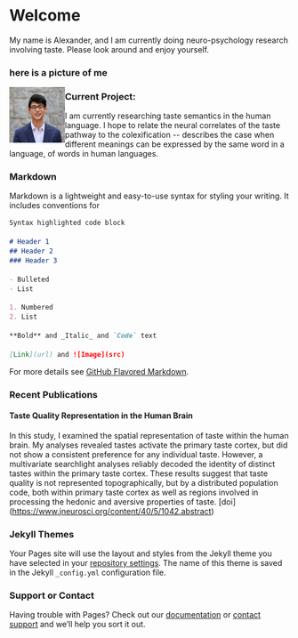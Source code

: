 # Welcome

My name is Alexander, and I am currently doing neuro-psychology research involving taste. Please look around and enjoy yourself. 
<!-- ![my_face](./head_shot.jpg) --> 
<!-- note, this is css ^. if you use css, you will have to create another doc with all the css code in it -->


<h3>here is a picture of me</h3> <!---  this is html --> 
<img style="float: left;width: 100px;height: 100px;" src="./head_shot.jpg">

### Current Project: 

I am currently researching taste semantics in the human language. I hope to relate the neural correlates of the taste pathway to the colexification --  describes the case when different meanings can be expressed by the same word in a language, of words in human languages. 

### Markdown

Markdown is a lightweight and easy-to-use syntax for styling your writing. It includes conventions for

```markdown
Syntax highlighted code block

# Header 1
## Header 2
### Header 3

- Bulleted
- List

1. Numbered
2. List

**Bold** and _Italic_ and `Code` text

[Link](url) and ![Image](src)
```

For more details see [GitHub Flavored Markdown](https://guides.github.com/features/mastering-markdown/).


### Recent Publications
#### Taste Quality Representation in the Human Brain
In this study, I examined the spatial representation of taste within the human brain. My analyses revealed tastes activate the primary taste cortex, but did not show a consistent preference for any individual taste. However, a multivariate searchlight analyses reliably decoded the identity of distinct tastes within the primary taste cortex. These results suggest that taste quality is not represented topographically, but by a distributed population code, both within primary taste cortex as well as regions involved in processing the hedonic and aversive properties of taste.
[doi] (https://www.jneurosci.org/content/40/5/1042.abstract) 


### Jekyll Themes

Your Pages site will use the layout and styles from the Jekyll theme you have selected in your [repository settings](https://github.com/liualg/liualg.github.io/settings). The name of this theme is saved in the Jekyll `_config.yml` configuration file.

### Support or Contact

Having trouble with Pages? Check out our [documentation](https://docs.github.com/categories/github-pages-basics/) or [contact support](https://github.com/contact) and we’ll help you sort it out.
